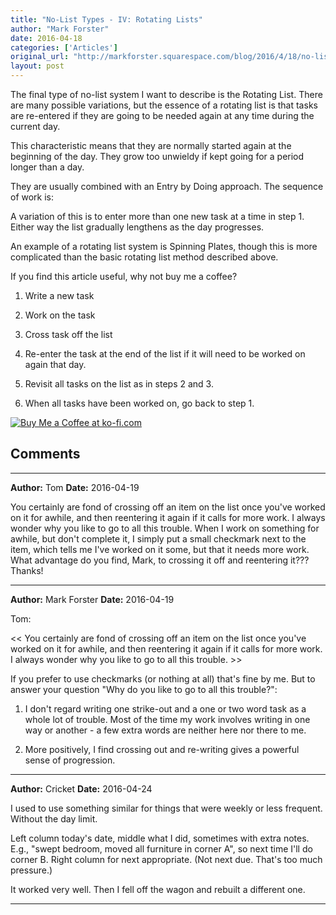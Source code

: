 ```yaml
---
title: "No-List Types - IV: Rotating Lists"
author: "Mark Forster"
date: 2016-04-18
categories: ['Articles']
original_url: "http://markforster.squarespace.com/blog/2016/4/18/no-list-types-iv-rotating-lists.html"
layout: post
---
```


The final type of no-list system I want to describe is the Rotating List. There are many possible variations, but the essence of a rotating list is that tasks are re-entered if they are going to be needed again at any time during the current day.

This characteristic means that they are normally started again at the beginning of the day. They grow too unwieldy if kept going for a period longer than a day.

They are usually combined with an Entry by Doing approach. The sequence of work is:

A variation of this is to enter more than one new task at a time in step 1. Either way the list gradually lengthens as the day progresses.

An example of a rotating list system is Spinning Plates, though this is more complicated than the basic rotating list method described above.

If you find this article useful, why not buy me a coffee?

1. Write a new task

2. Work on the task

3. Cross task off the list

4. Re-enter the task at the end of the list if it will need to be worked on again that day.

5. Revisit all tasks on the list as in steps 2 and 3.

6. When all tasks have been worked on, go back to step 1.

[![Buy Me a Coffee at ko-fi.com](https://az743702.vo.msecnd.net/cdn/kofi3.png?v=a)](https://ko-fi.com/A542S8)


## Comments

---

**Author:** Tom
**Date:** 2016-04-19

You certainly are fond of crossing off an item on the list once you've worked on it for awhile, and then reentering it again if it calls for more work. I always wonder why you like to go to all this trouble. When I work on something for awhile, but don't complete it, I simply put a small checkmark next to the item, which tells me I've worked on it some, but that it needs more work.  
What advantage do you find, Mark, to crossing it off and reentering it???  
Thanks!

---

**Author:** Mark Forster
**Date:** 2016-04-19

Tom:  
  
<< You certainly are fond of crossing off an item on the list once you've worked on it for awhile, and then reentering it again if it calls for more work. I always wonder why you like to go to all this trouble. >>  
  
If you prefer to use checkmarks (or nothing at all) that's fine by me. But to answer your question "Why do you like to go to all this trouble?":  
  
1) I don't regard writing one strike-out and a one or two word task as a whole lot of trouble. Most of the time my work involves writing in one way or another - a few extra words are neither here nor there to me.  
  
2) More positively, I find crossing out and re-writing gives a powerful sense of progression.

---

**Author:** Cricket
**Date:** 2016-04-24

I used to use something similar for things that were weekly or less frequent. Without the day limit.  
  
 Left column today's date, middle what I did, sometimes with extra notes. E.g., "swept bedroom, moved all furniture in corner A", so next time I'll do corner B. Right column for next appropriate. (Not next due. That's too much pressure.)  
  
It worked very well. Then I fell off the wagon and rebuilt a different one.

---
